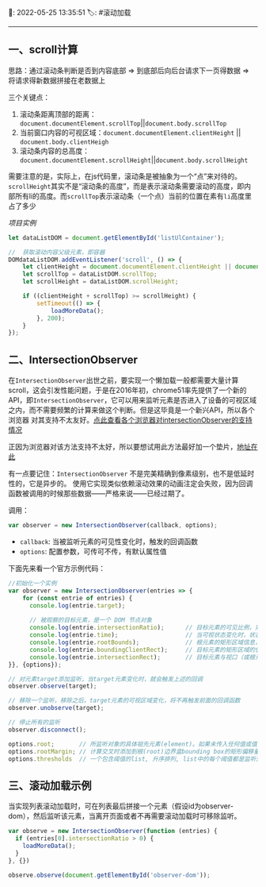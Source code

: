 📆: 2022-05-25 13:35:51
🏷: #滚动加载
***

## 一、scroll计算

思路：通过滚动条判断是否到内容底部 => 到底部后向后台请求下一页得数据 => 将请求得新数据拼接在老数据上

三个关键点：

1. 滚动条距离顶部的距离：`document.documentElement.scrollTop`||`document.body.scrollTop`
2. 当前窗口内容的可视区域：`document.documentElement.clientHeight` || `document.body.clientHeigh`
3. 滚动条内容的总高度：`document.documentElement.scrollHeight`||`document.body.scrollHeight`

需要注意的是，实际上，在js代码里，滚动条是被抽象为一个“点”来对待的。`scrollHeight`其实不是“滚动条的高度”，而是表示滚动条需要滚动的高度，即内部所有li的高度。而`scrollTop`表示滚动条（一个点）当前的位置在素有`li`高度里占了多少

*项目实例*

```javascript
let dataListDOM = document.getElementById('listUlContainer');

//  获取滚动内容父级元素，即容器
DOMdataListDOM.addEventListener('scroll', () => {
	let clientHeight = document.documentElement.clientHeight || document.body.clientHeight;
	let scrollTop = dataListDOM.scrollTop;
	let scrollHeight = dataListDOM.scrollHeight;

	if ((clientHeight + scrollTop) >= scrollHeight) {
		setTimeout(() => {
			loadMoreData();
		}, 200);
	}
});
```

## 二、IntersectionObserver

在`IntersectionObserver`出世之前，要实现一个懒加载一般都需要大量计算scroll，这会引发性能问题，于是在2016年初，chrome51率先提供了一个新的API，即`IntersectionObserver`，它可以用来监听元素是否进入了设备的可视区域之内，而不需要频繁的计算来做这个判断。但是这毕竟是一个新兴API，所以各个浏览器 对其支持不太友好。[点此查看各个浏览器对intersectionObserver的支持情况](https://caniuse.com/#search=IntersectionObserver)

正因为浏览器对该方法支持不太好，所以要想试用此方法最好加一个垫片，[地址在此](https://github.com/w3c/IntersectionObserver/blob/master/polyfill/intersection-observer.js)

有一点要记住：`IntersectionObserver` 不是完美精确到像素级别，也不是低延时性的，它是异步的。 使用它实现类似依赖滚动效果的动画注定会失败，因为回调函数被调用的时候那些数据——严格来说——已经过期了。

调用：

```javascript
var observer = new IntersectionObserver(callback, options);
```

- `callback`: 当被监听元素的可见性变化时，触发的回调函数
- `options`: 配置参数，可传可不传，有默认属性值

下面先来看一个官方示例代码：

```javascript
//初始化一个实例
var observer = new IntersectionObserver(entries => {
    for (const entrie of entries) {
      console.log(entrie.target);
      
      // 被观察的目标元素，是一个 DOM 节点对象 
      console.log(entrie.intersectionRatio);      // 目标元素的可见比例，完全可见时为1，完全不可见时小于等于0      
      console.log(entrie.time);                   // 当可视状态变化时，状态发送改变的时间戳
      console.log(entrie.rootBounds);             // 根元素的矩形区域信息，即为getBoundingClientRect方法返回的值        
      console.log(entrie.boundingClientRect);     // 目标元素的矩形区域的信息        
      console.log(entrie.intersectionRect);       // 目标元素与视口（或根元素）的交叉区域的信息
}}, {options});

// 对元素target添加监听，当target元素变化时，就会触发上述的回调
observer.observe(target);

// 移除一个监听，移除之后，target元素的可视区域变化，将不再触发前面的回调函数
observer.unobserve(target);

// 停止所有的监听
observer.disconnect();

options.root;       // 所监听对象的具体祖先元素(element)。如果未传入任何值或值为null，则默认使用viewport。
options.rootMargin; // 计算交叉时添加到根(root)边界盒bounding box的矩形偏移量， 可以有效的缩小或扩大根的判定范围从而满足计算需要。默认值为"0px 0px 0px 0px"。
options.thresholds  // 一个包含阈值的list, 升序排列, list中的每个阈值都是监听对象的交叉区域与边界区域的比率。当监听对象的任何阈值被越过时，都会生成一个通知(Notification)。如果构造器未传入值, 则默认值为0.
```

## 三、滚动加载示例

当实现列表滚动加载时，可在列表最后拼接一个元素（假设id为observer-dom），然后监听该元素，当离开页面或者不再需要滚动加载时可移除监听。

```javascript
var observe = new IntersectionObserver(function (entries) {
  if (entries[0].intersectionRatio > 0) {
    loadMoreData();
  }
}, {})

observe.observe(document.getElementById('observer-dom'));
```
